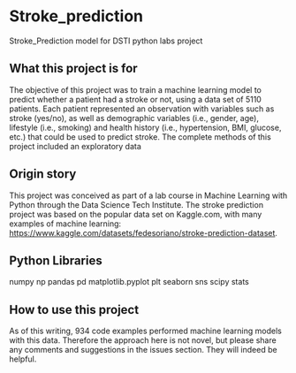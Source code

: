 # Stroke_prediction
Stroke_Prediction model for DSTI python labs project  
## What this project is for
The objective of this project was to train a machine learning model to predict whether a patient had a stroke or not, using a data set of 5110 patients. Each patient represented an observation with variables such as stroke (yes/no), as well as demographic  variables (i.e., gender, age), lifestyle (i.e., smoking) and health history (i.e., hypertension, BMI, glucose, etc.) that could be used to predict stroke. The complete methods of this project included an exploratory data 

## Origin story
This project was conceived as part of a lab course in Machine Learning with Python through the Data Science Tech Institute. The stroke prediction project was based on the popular data set on Kaggle.com, with many examples of machine learning: https://www.kaggle.com/datasets/fedesoriano/stroke-prediction-dataset.

## Python Libraries
numpy np
pandas pd
matplotlib.pyplot plt
seaborn sns
scipy  stats

## How to use this project
As of this writing, 934 code examples performed machine learning models with this data. Therefore the approach here is not novel, but please share any comments and suggestions in the issues section. They will indeed be helpful. 


